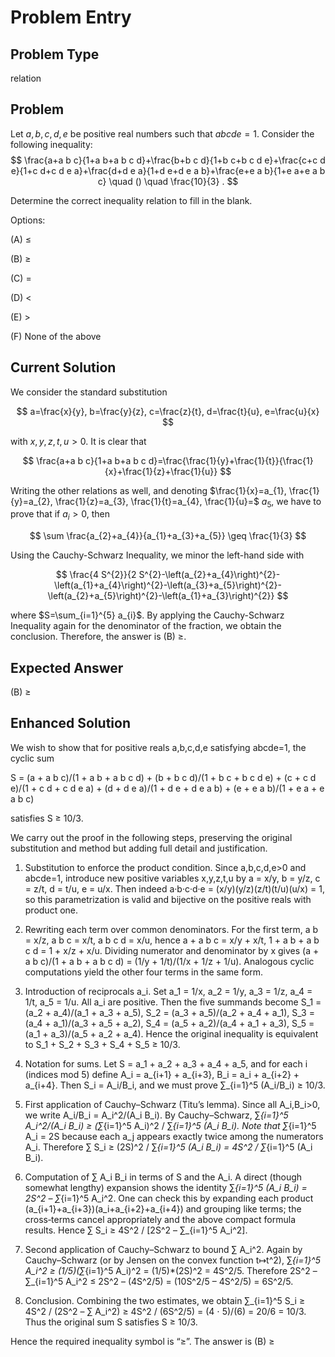 # Problem Entry

## Problem Type
relation

## Problem
Let $a, b, c, d, e$ be positive real numbers such that $a b c d e=1$. Consider the following inequality:
$$
\frac{a+a b c}{1+a b+a b c d}+\frac{b+b c d}{1+b c+b c d e}+\frac{c+c d e}{1+c d+c d e a}+\frac{d+d e a}{1+d e+d e a b}+\frac{e+e a b}{1+e a+e a b c} \quad () \quad \frac{10}{3} .
$$

Determine the correct inequality relation to fill in the blank.

Options:

(A) $\leq$ 

(B) $\geq$

(C) $=$ 

(D) $<$

(E) $>$

(F) None of the above

## Current Solution
We consider the standard substitution

$$
a=\frac{x}{y}, b=\frac{y}{z}, c=\frac{z}{t}, d=\frac{t}{u}, e=\frac{u}{x}
$$

with $x, y, z, t, u>0$. It is clear that

$$
\frac{a+a b c}{1+a b+a b c d}=\frac{\frac{1}{y}+\frac{1}{t}}{\frac{1}{x}+\frac{1}{z}+\frac{1}{u}}
$$

Writing the other relations as well, and denoting $\frac{1}{x}=a_{1}, \frac{1}{y}=a_{2}, \frac{1}{z}=a_{3}, \frac{1}{t}=a_{4}, \frac{1}{u}=$ $a_{5}$, we have to prove that if $a_{i}>0$, then

$$
\sum \frac{a_{2}+a_{4}}{a_{1}+a_{3}+a_{5}} \geq \frac{1}{3}
$$

Using the Cauchy-Schwarz Inequality, we minor the left-hand side with

$$
\frac{4 S^{2}}{2 S^{2}-\left(a_{2}+a_{4}\right)^{2}-\left(a_{1}+a_{4}\right)^{2}-\left(a_{3}+a_{5}\right)^{2}-\left(a_{2}+a_{5}\right)^{2}-\left(a_{1}+a_{3}\right)^{2}}
$$

where $S=\sum_{i=1}^{5} a_{i}$. By applying the Cauchy-Schwarz Inequality again for the denominator of the fraction, we obtain the conclusion. Therefore, the answer is (B) $\geq$.

## Expected Answer
(B) $\geq$

## Enhanced Solution
We wish to show that for positive reals a,b,c,d,e satisfying abcde=1, the cyclic sum

  S = (a + a b c)/(1 + a b + a b c d)
    + (b + b c d)/(1 + b c + b c d e)
    + (c + c d e)/(1 + c d + c d e a)
    + (d + d e a)/(1 + d e + d e a b)
    + (e + e a b)/(1 + e a + e a b c)

satisfies S ≥ 10/3.

We carry out the proof in the following steps, preserving the original substitution and method but adding full detail and justification.

1.  Substitution to enforce the product condition.
    Since a,b,c,d,e>0 and abcde=1, introduce new positive variables x,y,z,t,u by
       a = x/y,
       b = y/z,
       c = z/t,
       d = t/u,
       e = u/x.
    Then indeed
       a·b·c·d·e = (x/y)(y/z)(z/t)(t/u)(u/x) = 1,
    so this parametrization is valid and bijective on the positive reals with product one.

2.  Rewriting each term over common denominators.
    For the first term,
      a b = x/z,
      a b c = x/t,
      a b c d = x/u,
    hence
      a + a b c = x/y + x/t,
      1 + a b + a b c d = 1 + x/z + x/u.
    Dividing numerator and denominator by x gives
      (a + a b c)/(1 + a b + a b c d)
      = (1/y + 1/t)/(1/x + 1/z + 1/u).
    Analogous cyclic computations yield the other four terms in the same form.

3.  Introduction of reciprocals a_i.
    Set
      a_1 = 1/x,
      a_2 = 1/y,
      a_3 = 1/z,
      a_4 = 1/t,
      a_5 = 1/u.
    All a_i are positive.  Then the five summands become
      S_1 = (a_2 + a_4)/(a_1 + a_3 + a_5),
      S_2 = (a_3 + a_5)/(a_2 + a_4 + a_1),
      S_3 = (a_4 + a_1)/(a_3 + a_5 + a_2),
      S_4 = (a_5 + a_2)/(a_4 + a_1 + a_3),
      S_5 = (a_1 + a_3)/(a_5 + a_2 + a_4).
    Hence the original inequality is equivalent to
      S_1 + S_2 + S_3 + S_4 + S_5  ≥  10/3.

4.  Notation for sums.
    Let
      S = a_1 + a_2 + a_3 + a_4 + a_5,
    and for each i (indices mod 5) define
      A_i = a_{i+1} + a_{i+3},
      B_i = a_i + a_{i+2} + a_{i+4}.
    Then S_i = A_i/B_i, and we must prove
      ∑_{i=1}^5 (A_i/B_i)  ≥  10/3.

5.  First application of Cauchy–Schwarz (Titu’s lemma).
    Since all A_i,B_i>0, we write
      A_i/B_i = A_i^2/(A_i B_i).
    By Cauchy–Schwarz,
      ∑_{i=1}^5 A_i^2/(A_i B_i)
      ≥ (∑_{i=1}^5 A_i)^2  /  ∑_{i=1}^5 (A_i B_i).
    Note that
      ∑_{i=1}^5 A_i  =  2S
    because each a_j appears exactly twice among the numerators A_i.
    Therefore
      ∑ S_i  ≥  (2S)^2  /  ∑_{i=1}^5 (A_i B_i)
               =  4S^2 / ∑_{i=1}^5 (A_i B_i).

6.  Computation of ∑ A_i B_i in terms of S and the A_i.
    A direct (though somewhat lengthy) expansion shows the identity
      ∑_{i=1}^5 (A_i B_i)  =  2S^2  –  ∑_{i=1}^5 A_i^2.
    One can check this by expanding each product (a_{i+1}+a_{i+3})(a_i+a_{i+2}+a_{i+4}) and grouping like terms;
    the cross‐terms cancel appropriately and the above compact formula results.  Hence
      ∑ S_i  ≥  4S^2  /  [2S^2 – ∑_{i=1}^5 A_i^2].

7.  Second application of Cauchy–Schwarz to bound ∑ A_i^2.
    Again by Cauchy–Schwarz (or by Jensen on the convex function t↦t^2),
      ∑_{i=1}^5 A_i^2  ≥  (1/5)(∑_{i=1}^5 A_i)^2  =  (1/5)*(2S)^2  =  4S^2/5.
    Therefore
      2S^2 – ∑_{i=1}^5 A_i^2  ≤  2S^2 – (4S^2/5)  =  (10S^2/5 – 4S^2/5)  =  6S^2/5.

8.  Conclusion.
    Combining the two estimates, we obtain
      ∑_{i=1}^5 S_i  ≥  4S^2 / (2S^2 – ∑ A_i^2)
                     ≥  4S^2 / (6S^2/5)
                     =  (4 ⋅ 5)/(6)  =  20/6  =  10/3.
    Thus the original sum S satisfies S ≥ 10/3.

Hence the required inequality symbol is “≥”.  The answer is (B) ≥
